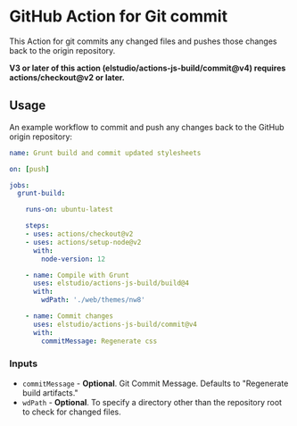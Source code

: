 # GitHub Action for Git commit

This Action for git commits any changed files and pushes those changes back to the origin repository.

**V3 or later of this action (elstudio/actions-js-build/commit@v4) requires actions/checkout@v2 or later.**

## Usage

An example workflow to commit and push any changes back to the GitHub origin repository:


```yaml
name: Grunt build and commit updated stylesheets

on: [push]

jobs:
  grunt-build:

    runs-on: ubuntu-latest

    steps:
    - uses: actions/checkout@v2
    - uses: actions/setup-node@v2
      with:
        node-version: 12

    - name: Compile with Grunt
      uses: elstudio/actions-js-build/build@4
      with:
        wdPath: './web/themes/nw8'

    - name: Commit changes
      uses: elstudio/actions-js-build/commit@v4
      with:
        commitMessage: Regenerate css 
```

### Inputs 

* `commitMessage` - **Optional**. Git Commit Message. Defaults to "Regenerate build artifacts."
* `wdPath` - **Optional**. To specify a directory other than the repository root to check for changed files.


